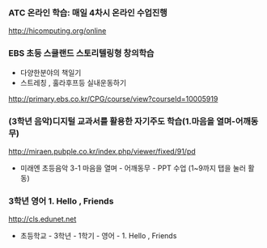 ### ATC 온라인 학습: 매일 4차시 온라인 수업진행

http://hicomputing.org/online

### EBS 초등 스쿨랜드 스토리텔링형 창의학습
- 다양한분야의 책일기
- 스트레칭 , 훌라후프등 실내운동하기

http://primary.ebs.co.kr/CPG/course/view?courseId=10005919
 

### (3학년 음악)디지털 교과서를 활용한 자기주도 학습(1.마음을 열며-어깨동무)

http://miraen.pubple.co.kr/index.php/viewer/fixed/91/pd

* 미래엔 초등음악 3-1  마음을 열며 - 어깨동무 - PPT 수업 (1~9까지 탭을 눌러 활동)


### 3학년 영어  1. Hello , Friends 

http://cls.edunet.net

* 초등학교 - 3학년 - 1학기 - 영어 - 1. Hello , Friends
